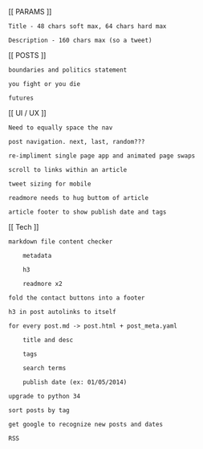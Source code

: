 [[ PARAMS ]]

	Title - 48 chars soft max, 64 chars hard max

	Description - 160 chars max (so a tweet)

[[ POSTS ]]

	boundaries and politics statement

	you fight or you die

	futures

[[ UI / UX ]]

	Need to equally space the nav

	post navigation. next, last, random???

	re-impliment single page app and animated page swaps

	scroll to links within an article

	tweet sizing for mobile

	readmore needs to hug buttom of article

	article footer to show publish date and tags

[[ Tech ]]

	markdown file content checker 

		metadata

		h3

		readmore x2

	fold the contact buttons into a footer

	h3 in post autolinks to itself

	for every post.md -> post.html + post_meta.yaml
				
		title and desc
		
		tags

		search terms
		
		publish date (ex: 01/05/2014)

	upgrade to python 34

	sort posts by tag

	get google to recognize new posts and dates

	RSS
